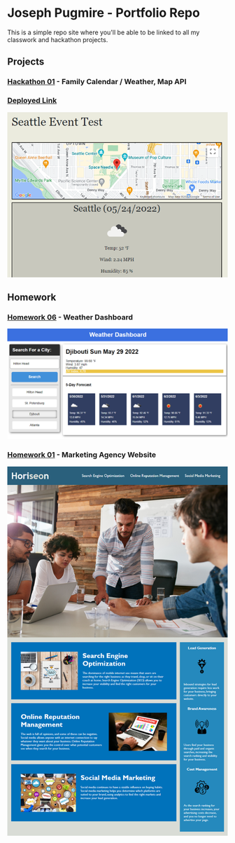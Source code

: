 # Joseph Pugmire - Portfolio Repo

This is a simple repo site where you'll be able to be linked to all my classwork and hackathon projects.

## Projects
### [Hackathon 01](https://github.com/elizabethbillings93/familycalendar) - Family Calendar / Weather, Map API
### [Deployed Link](https://jpugmire.github.io/assets/family_calendar/pages/family_calendar.html)
![P01 Example Image](./assets/family_calendar/images/hackathon_screenshot.png)

## Homework
### [Homework 06](https://github.com/jpugmire/hw-06-weather-dash) - Weather Dashboard
![H06 Example Image](./assets/homework/06/screenshot.png)

### [Homework 01](https://jpugmire.github.io/assets/homework/01/Develop/index.html) - Marketing Agency Website
![H01 Example Image](./assets/homework/01/Assets/01-html-css-git-homework-demo.png)
